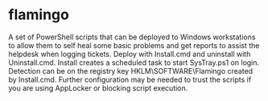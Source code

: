 # flamingo
A set of PowerShell scripts that can be deployed to Windows workstations to allow them to self heal some basic problems and get reports to assist the helpdesk when logging tickets. Deploy with Install.cmd and uninstall with Uninstall.cmd. Install creates a scheduled task to start SysTray.ps1 on login. Detection can be on the registry key HKLM\SOFTWARE\Flamingo created by Install.cmd. Further configuration may be needed to trust the scripts if you are using AppLocker or blocking script execution.
